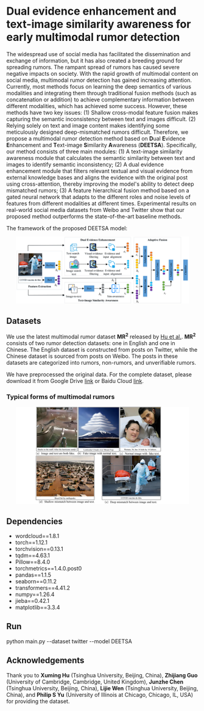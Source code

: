 # Dual evidence enhancement and text-image similarity awareness for early multimodal rumor detection

The widespread use of social media has facilitated the dissemination and exchange of information, but it has also created a breeding ground for spreading rumors. The rampant spread of rumors has caused severe negative impacts on society. With the rapid growth of multimodal content on social media, multimodal rumor detection has gained increasing attention. Currently, most methods focus on learning the deep semantics of various modalities and integrating them through traditional fusion methods (such as concatenation or addition) to achieve complementary information between different modalities, which has achieved some success. However, these methods have two key issues: (1) Shallow cross-modal feature fusion makes capturing the semantic inconsistency between text and images difficult. (2) Relying solely on text and image content makes identifying some meticulously designed deep-mismatched rumors difficult. Therefore, we propose a multimodal rumor detection method based on **D**ual **E**vidence **E**nhancement and **T**ext-image **S**imilarity **A**wareness (**DEETSA**). Specifically, our method consists of three main modules: (1) A text-image similarity awareness module that calculates the semantic similarity between text and images to identify semantic inconsistency; (2) A dual evidence enhancement module that filters relevant textual and visual evidence from external knowledge bases and aligns the evidence with the original post using cross-attention, thereby improving the model's ability to detect deep mismatched rumors; (3) A feature hierarchical fusion method based on a gated neural network that adapts to the different roles and noise levels of features from different modalities at different times. Experimental results on real-world social media datasets from Weibo and Twitter show that our proposed method outperforms the state-of-the-art baseline methods.

The framework of the proposed DEETSA model:

<div align="center">
<img src='./fig/model.png' width='90%'>
</div>

## Datasets
We use the latest multimodal rumor dataset **MR<sup>2</sup>** released by   <a href="https://doi.org/10.1145/3539618.3591896" target='_blank'>Hu et al.</a>.  **MR<sup>2</sup>** consists of two rumor detection datasets: one in English and one in Chinese. The English dataset is constructed from posts on Twitter, while the Chinese dataset is sourced from posts on Weibo. The posts in these datasets are categorized into rumors, non-rumors, and unverifiable rumors.

We have preprocessed the original data. For the complete dataset, please download it from Google Drive  <a href="https://drive.google.com/file/d/14NNqLKSW1FzLGuGkqwlzyIPXnKDzEFX4/view?usp=sharing" target='_blank'>link</a>  or Baidu Cloud  <a href="https://pan.baidu.com/s/1OV_Oab0zQgI8P2Wo1qwBuw?pwd=1odv" target='_blank'>link</a>.

### Typical forms of multimodal rumors
<div align="center">
<img src='./fig/rumor.png' width='90%'>
</div>

## Dependencies
* wordcloud==1.8.1
* torch==1.12.1
* torchvision==0.13.1
* tqdm==4.63.1
* Pillow==8.4.0
* torchmetrics==1.4.0.post0
* pandas==1.1.5
* seaborn==0.11.2
* transformers==4.41.2
* numpy==1.26.4
* jieba==0.42.1
* matplotlib==3.3.4

## Run
python main.py --dataset twitter --model DEETSA

## Acknowledgements
Thank you to **Xuming Hu** (Tsinghua University, Beijing, China), **Zhijiang Guo** (University of Cambridge, Cambridge, United Kingdom), **Junzhe Chen** (Tsinghua University, Beijing, China), **Lijie Wen** (Tsinghua University, Beijing, China), and **Philip S Yu** (University of Illinois at Chicago, Chicago, IL, USA) for providing the dataset.

